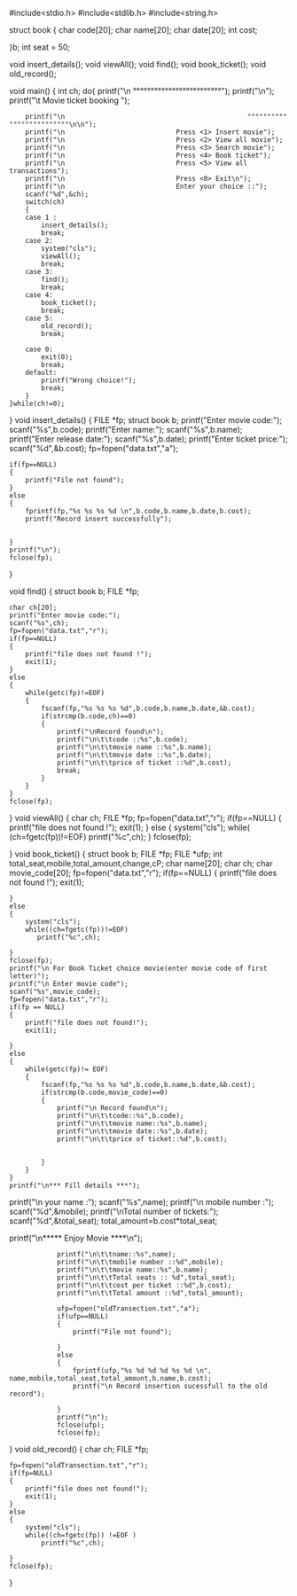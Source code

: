 #include<stdio.h>
#include<stdlib.h>
#include<string.h>

struct book
{
    char code[20];
    char name[20];
    char date[20];
    int cost;

}b;
int seat = 50;

void insert_details();
void viewAll();
void find();
void book_ticket();
void old_record();

void main()
{
    int ch;
    do{
        printf("\n                                              °°°°°°°°°°°°°°°°°°°°°°°°°");
        printf("\n");
        printf("\t                                         Movie ticket booking ");

        printf("\n                                              °°°°°°°°°°°°°°°°°°°°°°°°°\n\n");
        printf("\n                            Press <1> Insert movie");
        printf("\n                            Press <2> View all movie");
        printf("\n                            Press <3> Search movie");
        printf("\n                            Press <4> Book ticket");
        printf("\n                            Press <5> View all transactions");
        printf("\n                            Press <0> Exit\n");
        printf("\n                            Enter your choice ::");
        scanf("%d",&ch);
        switch(ch)
        {
        case 1 :
            insert_details();
            break;
        case 2:
            system("cls");
            viewAll();
            break;
        case 3:
            find();
            break;
        case 4:
            book_ticket();
            break;
        case 5:
            old_record();
            break;

        case 0:
            exit(0);
            break;
        default:
            printf("Wrong choice!");
            break;
        }
    }while(ch!=0);
}
void insert_details()
{
    FILE *fp;
    struct book b;
    printf("Enter movie code:");
    scanf("%s",b.code);
    printf("Enter name:");
    scanf("%s",b.name);
    printf("Enter release date:");
    scanf("%s",b.date);
    printf("Enter ticket price:");
    scanf("%d",&b.cost);
    fp=fopen("data.txt","a");

    if(fp==NULL)
    {
        printf("File not found");
    }
    else
    {
        fprintf(fp,"%s %s %s %d \n",b.code,b.name,b.date,b.cost);
        printf("Record insert successfully");


    }
    printf("\n");
    fclose(fp);
}

void find()
{
    struct book b;
    FILE *fp;



    char ch[20];
    printf("Enter movie code:");
    scanf("%s",ch);
    fp=fopen("data.txt","r");
    if(fp==NULL)
    {
        printf("file does not found !");
        exit(1);
    }
    else
    {
        while(getc(fp)!=EOF)
        {
            fscanf(fp,"%s %s %s %d",b.code,b.name,b.date,&b.cost);
            if(strcmp(b.code,ch)==0)
            {
                printf("\nRecord found\n");
                printf("\n\t\tcode ::%s",b.code);
                printf("\n\t\tmovie name ::%s",b.name);
                printf("\n\t\tmovie date ::%s",b.date);
                printf("\n\t\tprice of ticket ::%d",b.cost);
                break;
            }
        }
    }
    fclose(fp);
}
void viewAll()
{
    char ch;
    FILE *fp;
    fp=fopen("data.txt","r");
    if(fp==NULL)
    {
        printf("file does not found !");
        exit(1);
    }
    else
    {
        system("cls");
        while( (ch=fgetc(fp))!=EOF)
            printf("%c",ch);
    }
    fclose(fp);

}
void book_ticket()
{
    struct book b;
    FILE *fp;
    FILE *ufp;
    int total_seat,mobile,total_amount,change,cP;
    char name[20];
    char ch;
    char movie_code[20];
    fp=fopen("data.txt","r");
    if(fp==NULL)
    {
        printf("file does not found !");
        exit(1);

    }
    else
    {
        system("cls");
        while((ch=fgetc(fp))!=EOF)
           printf("%c",ch);

    }
    fclose(fp);
    printf("\n For Book Ticket choice movie(enter movie code of first letter)");
    printf("\n Enter movie code");
    scanf("%s",movie_code);
    fp=fopen("data.txt","r");
    if(fp == NULL)
    {
        printf("file does not found!");
        exit(1);

    }
    else
    {
        while(getc(fp)!= EOF)
        {
            fscanf(fp,"%s %s %s %d",b.code,b.name,b.date,&b.cost);
            if(strcmp(b.code,movie_code)==0)
            {
                printf("\n Record found\n");
                printf("\n\t\tcode::%s",b.code);
                printf("\n\t\tmovie name::%s",b.name);
                printf("\n\t\tmovie date::%s",b.date);
                printf("\n\t\tprice of ticket::%d",b.cost);


            }
        }
    }
    printf("\n*** Fill details ***");
printf("\n your name :");
scanf("%s",name);
printf("\n mobile number :");
scanf("%d",&mobile);
printf("\nTotal number of tickets:");
scanf("%d",&total_seat);
total_amount=b.cost*total_seat;

 printf("\n***** Enjoy Movie ****\n");

                printf("\n\t\tname::%s",name);
                printf("\n\t\tmobile number ::%d",mobile);
                printf("\n\t\tmovie name::%s",b.name);
                printf("\n\t\tTotal seats :: %d",total_seat);
                printf("\n\t\tcost per ticket ::%d",b.cost);
                printf("\n\t\tTotal amount ::%d",total_amount);

                ufp=fopen("oldTransection.txt","a");
                if(ufp==NULL)
                {
                    printf("File not found");

                }
                else
                {
                    fprintf(ufp,"%s %d %d %d %s %d \n", name,mobile,total_seat,total_amount,b.name,b.cost);
                    printf("\n Record insertion sucessfull to the old record");

                }
                printf("\n");
                fclose(ufp);
                fclose(fp);
}
void old_record()
{
    char ch;
    FILE *fp;

    fp=fopen("oldTransection.txt","r");
    if(fp=NULL)
    {
        printf("file does not found!");
        exit(1);
    }
    else
    {
        system("cls");
        while((ch=fgetc(fp)) !=EOF )
            printf("%c",ch);

    }
    fclose(fp);
}
